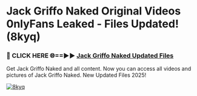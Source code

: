 # Jack Griffo Naked Original Videos 0nlyFans Leaked - Files Updated! (8kyq)

<h3>🔴 CLICK HERE 🌐==►► <a href="https://tinyurl.com/up5wt9bj" rel="nofollow">Jack Griffo Naked Updated Files</a></h3>

Get Jack Griffo Naked and all content. Now you can access all videos and pictures of Jack Griffo Naked. New Updated Files 2025!

[![8kyq](https://i.imgur.com/ABiUzMV.gif)](https://tinyurl.com/up5wt9bj)
